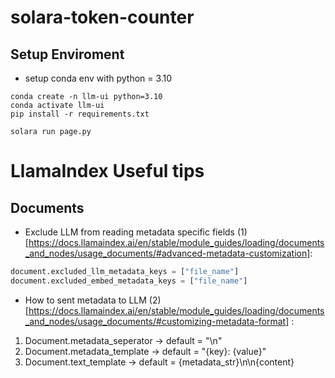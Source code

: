 # solara-token-counter


## Setup Enviroment

- setup conda env with python = 3.10

```
conda create -n llm-ui python=3.10
conda activate llm-ui
pip install -r requirements.txt

solara run page.py
```


# LlamaIndex Useful tips

## Documents

- Exclude LLM from reading metadata specific fields (1)[https://docs.llamaindex.ai/en/stable/module_guides/loading/documents_and_nodes/usage_documents/#advanced-metadata-customization]:

```python
document.excluded_llm_metadata_keys = ["file_name"]
document.excluded_embed_metadata_keys = ["file_name"]
```

- How to sent metadata to LLM (2)[https://docs.llamaindex.ai/en/stable/module_guides/loading/documents_and_nodes/usage_documents/#customizing-metadata-format] :
1. Document.metadata_seperator -> default = "\n"
2. Document.metadata_template -> default = "{key}: {value}"
3. Document.text_template -> default = {metadata_str}\n\n{content}